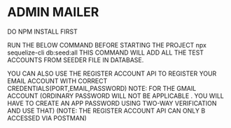 # ADMIN MAILER

DO NPM INSTALL FIRST

RUN THE BELOW COMMAND BEFORE STARTING THE PROJECT
npx sequelize-cli db:seed:all
THIS COMMAND WILL ADD ALL THE TEST ACCOUNTS FROM SEEDER FILE IN DATABASE.

YOU CAN ALSO USE THE REGISTER ACCOUNT API TO REGISTER YOUR EMAIL ACCOUNT WITH CORRECT CREDENTIALS(PORT,EMAIL,PASSWORD)
NOTE: FOR THE GMAIL ACCOUNT (ORDINARY PASSWORD WILL NOT BE APPLICABLE . YOU WILL HAVE TO CREATE AN APP PASSWORD USING TWO-WAY VERIFICATION AND USE THAT)
(NOTE: THE REGISTER ACCOUNT API CAN ONLY B ACCESSED VIA POSTMAN)

